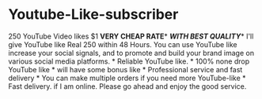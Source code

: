 # Youtube-Like-subscriber
250 YouTube Video likes $1    ****VERY CHEAP RATE***** ***WITH BEST QUALITY****   I'll give YouTube like Real 250 within 48 Hours. You can use YouTube like increase your social signals, and to promote and build your brand image on various social media platforms.  * Reliable YouTube like. * 100% none drop YouTube like * will have some bonus like * Professional service and fast delivery * You can make multiple orders if you need more YouTube-like  * Fast delivery. if I am online.  Please go ahead and enjoy the good service.
